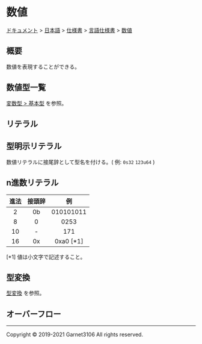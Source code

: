 # 数値

[ドキュメント](../../../../index.md) > [日本語](../../../index.md) > [仕様書](../../index.md) > [言語仕様書](../index.md) > [数値](./index.md)

## 概要

数値を表現することができる。

## 数値型一覧

[変数型 > 基本型](../variable/type/index.md) を参照。

## リテラル

## 型明示リテラル

数値リテラルに接尾辞として型名を付ける。( 例: `0s32` `123u64` )

## n進数リテラル

|進法|接頭辞|例|
|:-:|:-:|:-:|
|2|0b|010101011|
|8|0|0253|
|10|-|171|
|16|0x|0xa0 [\*1]|

[\*1] 値は小文字で記述すること。

## 型変換

[型変換](../variable/type/cast/index.md) を参照。

## オーバーフロー

---

Copyright © 2019-2021 Garnet3106 All rights reserved.
